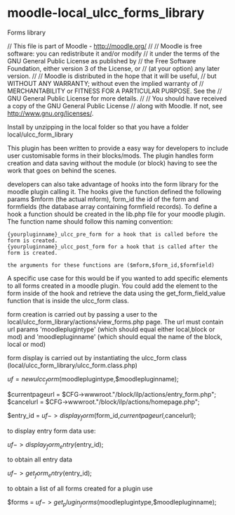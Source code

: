 moodle-local_ulcc_forms_library
===============================

Forms library

// This file is part of Moodle - http://moodle.org/
//
// Moodle is free software: you can redistribute it and/or modify
// it under the terms of the GNU General Public License as published by
// the Free Software Foundation, either version 3 of the License, or
// (at your option) any later version.
//
// Moodle is distributed in the hope that it will be useful,
// but WITHOUT ANY WARRANTY; without even the implied warranty of
// MERCHANTABILITY or FITNESS FOR A PARTICULAR PURPOSE.  See the
// GNU General Public License for more details.
//
// You should have received a copy of the GNU General Public License
// along with Moodle.  If not, see <http://www.gnu.org/licenses/>.

Install by unzipping in the local folder so that you have a folder local/ulcc_form_library

This plugin has been written to provide a easy way for developers to include user customisable forms in
their blocks/mods. The plugin handles form creation and data saving without the module (or block) having
to see the work that goes on behind the scenes.

developers can also take advantage of hooks into the form library for the moodle plugin calling it. The hooks give
the function defined the following params $mform (the actual mform), form_id the id of the form and formfields (the database
array containing formfield records). To define a hook a function should be created in the lib.php file for your moodle plugin.
The function name should follow this naming convention:

    {yourpluginname}_ulcc_pre_form for a hook that is called before the form is created.
    {yourpluginname}_ulcc_post_form for a hook that is called after the form is created.

    the arguments for these functions are ($mform,$form_id,$formfield)

A specific use case for this would be if you wanted to add specific elements to all forms created in a moodle plugin.
You could add the element to the form inside of the hook and retrieve the data using the get_form_field_value function
that is inside the ulcc_form class.

form creation is carried out by passing a user to the local/ulcc_form_library/actions/view_forms.php page. The url must
contain url params 'moodleplugintype' (which should equal either local,block or mod) and 'moodlepluginname'
(which should equal the name of the block, local or mod)

form display is carried out by instantiating the ulcc_form class (local/ulcc_form_library/ulcc_form.class.php)

$uf = new ulcc_form($moodleplugintype,$moodlepluginname);

$currentpageurl    =   $CFG->wwwroot."/block/ilp/actions/entry_form.php";
$cancelurl    =   $CFG->wwwroot."/block/ilp/actions/homepage.php";

$entry_id   =   $uf->display_form($form_id,$currentpageurl,$cancelurl);

to display entry form data use:

$uf->display_form_entry($entry_id);

to obtain all entry data

$uf->get_form_entry($entry_id);

to obtain a list of all forms created for a plugin use

$forms  =   $uf->get_plugin_forms($moodleplugintype,$moodlepluginname);


